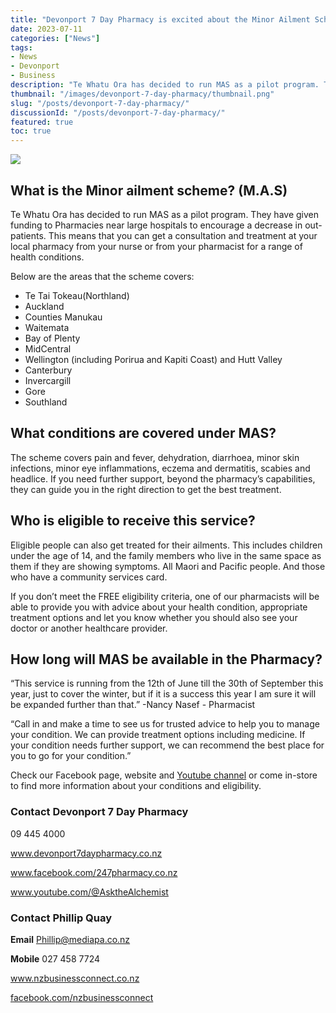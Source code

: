 ```yaml
---
title: "Devonport 7 Day Pharmacy is excited about the Minor Ailment Scheme this Winter"
date: 2023-07-11
categories: ["News"]
tags:
- News
- Devonport
- Business
description: "Te Whatu Ora has decided to run MAS as a pilot program. They have given funding to Pharmacies near large hospitals to encourage a decrease in out-patients. This means that you can get a consultation and treatment at your local pharmacy from your nurse or from your pharmacist for a range of health conditions."
thumbnail: "/images/devonport-7-day-pharmacy/thumbnail.png"
slug: "/posts/devonport-7-day-pharmacy/"
discussionId: "/posts/devonport-7-day-pharmacy/"
featured: true
toc: true
---
```

![](/images/devonport-7-day-pharmacy/thumbnail.png)

## What is the Minor ailment scheme? (M.A.S)

Te Whatu Ora has decided to run MAS as a pilot program. They have given funding to Pharmacies near large hospitals to encourage a decrease in out-patients. This means that you can get a consultation and treatment at your local pharmacy from your nurse or from your pharmacist for a range of health conditions.

Below are the areas that the scheme covers:
- Te Tai Tokeau(Northland)
- Auckland
- Counties Manukau
- Waitemata
- Bay of Plenty
- MidCentral
- Wellington (including Porirua and Kapiti Coast) and Hutt Valley
- Canterbury
- Invercargill
- Gore
- Southland

## What conditions are covered under MAS?

The scheme covers pain and fever, dehydration, diarrhoea, minor skin infections, minor eye inflammations, eczema and dermatitis, scabies and headlice. If you need further support, beyond the pharmacy’s capabilities, they can guide you in the right direction to get the best treatment.

## Who is eligible to receive this service?

Eligible people can also get treated for their ailments. This includes children under the age of 14, and the family members who live in the same space as them if they are showing symptoms. All Maori and Pacific people. And those who have a community services card.

If you don’t meet the FREE eligibility criteria, one of our pharmacists will be able to provide you with advice about your health condition, appropriate treatment options and let you know whether you should also see your doctor or another healthcare provider.

## How long will MAS be available in the Pharmacy?

“This service is running from the 12th of June till the 30th of September this year, just to cover the winter, but if it is a success this year I am sure it will be expanded further than that.” -Nancy Nasef - Pharmacist

“Call in and make a time to see us for trusted advice to help you to manage your condition. We can provide treatment options including medicine.  If your condition needs further support, we can recommend the best place for you to go for your condition.”

Check our Facebook page, website and [Youtube channel](​https://www.youtube.com/watch?v=Hc1wG79SaBE) or come in-store to find more information about your conditions and eligibility.

### Contact Devonport 7 Day Pharmacy

09 445 4000

www.devonport7daypharmacy.co.nz 

www.facebook.com/247pharmacy.co.nz

www.youtube.com/@AsktheAlchemist


### Contact Phillip Quay

**Email** Phillip@mediapa.co.nz

**Mobile** 027 458 7724

www.nzbusinessconnect.co.nz 

[facebook.com/nzbusinessconnect](https://www.facebook.com/profile.php?id=100082975520080)